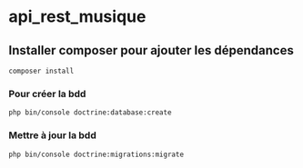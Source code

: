 # api_rest_musique

## Installer composer pour ajouter les dépendances
```
composer install
```

### Pour créer la bdd
```
php bin/console doctrine:database:create
```

### Mettre à jour la bdd
```
php bin/console doctrine:migrations:migrate
```